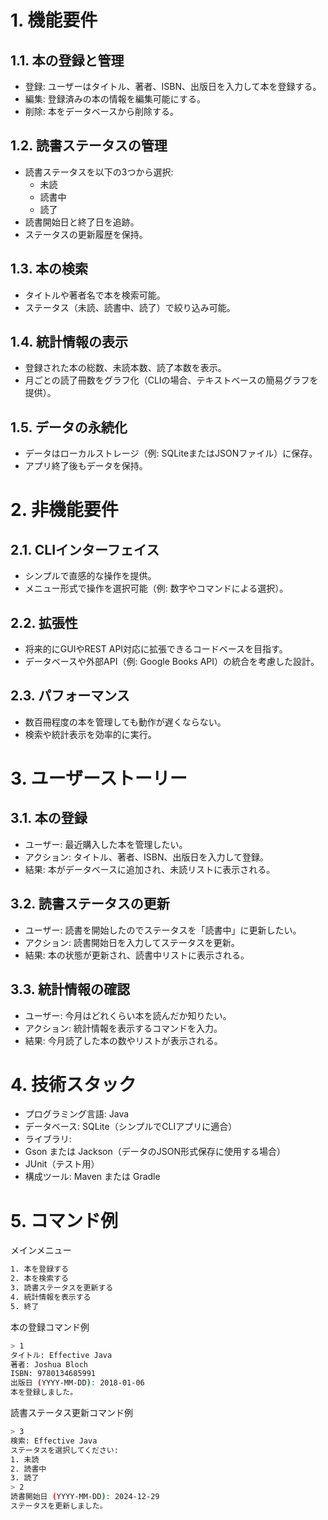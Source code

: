# 1. 機能要件
## 1.1. 本の登録と管理
- 登録: ユーザーはタイトル、著者、ISBN、出版日を入力して本を登録する。
- 編集: 登録済みの本の情報を編集可能にする。
- 削除: 本をデータベースから削除する。
## 1.2. 読書ステータスの管理
- 読書ステータスを以下の3つから選択:
    - 未読
    - 読書中
    - 読了
- 読書開始日と終了日を追跡。
- ステータスの更新履歴を保持。
## 1.3. 本の検索
- タイトルや著者名で本を検索可能。
- ステータス（未読、読書中、読了）で絞り込み可能。
## 1.4. 統計情報の表示
- 登録された本の総数、未読本数、読了本数を表示。
- 月ごとの読了冊数をグラフ化（CLIの場合、テキストベースの簡易グラフを提供）。
## 1.5. データの永続化
- データはローカルストレージ（例: SQLiteまたはJSONファイル）に保存。
- アプリ終了後もデータを保持。
# 2. 非機能要件
## 2.1. CLIインターフェイス
- シンプルで直感的な操作を提供。
- メニュー形式で操作を選択可能（例: 数字やコマンドによる選択）。
## 2.2. 拡張性
- 将来的にGUIやREST API対応に拡張できるコードベースを目指す。
- データベースや外部API（例: Google Books API）の統合を考慮した設計。
## 2.3. パフォーマンス
- 数百冊程度の本を管理しても動作が遅くならない。
- 検索や統計表示を効率的に実行。
# 3. ユーザーストーリー
## 3.1. 本の登録
- ユーザー: 最近購入した本を管理したい。
- アクション: タイトル、著者、ISBN、出版日を入力して登録。
- 結果: 本がデータベースに追加され、未読リストに表示される。

## 3.2. 読書ステータスの更新
- ユーザー: 読書を開始したのでステータスを「読書中」に更新したい。
- アクション: 読書開始日を入力してステータスを更新。
- 結果: 本の状態が更新され、読書中リストに表示される。

## 3.3. 統計情報の確認
- ユーザー: 今月はどれくらい本を読んだか知りたい。
- アクション: 統計情報を表示するコマンドを入力。
- 結果: 今月読了した本の数やリストが表示される。

# 4. 技術スタック
- プログラミング言語: Java
- データベース: SQLite（シンプルでCLIアプリに適合）
- ライブラリ:
- Gson または Jackson（データのJSON形式保存に使用する場合）
- JUnit（テスト用）
- 構成ツール: Maven または Gradle
# 5. コマンド例
メインメニュー
```bash
1. 本を登録する
2. 本を検索する
3. 読書ステータスを更新する
4. 統計情報を表示する
5. 終了
```
本の登録コマンド例
```bash
> 1
タイトル: Effective Java
著者: Joshua Bloch
ISBN: 9780134685991
出版日 (YYYY-MM-DD): 2018-01-06
本を登録しました。
```
読書ステータス更新コマンド例
```bash
> 3
検索: Effective Java
ステータスを選択してください:
1. 未読
2. 読書中
3. 読了
> 2
読書開始日 (YYYY-MM-DD): 2024-12-29
ステータスを更新しました。
```